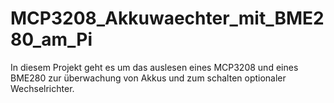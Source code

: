 # MCP3208_Akkuwaechter_mit_BME280_am_Pi
In diesem Projekt geht es um das auslesen eines MCP3208 und eines BME280 zur überwachung von Akkus und zum schalten optionaler Wechselrichter.
